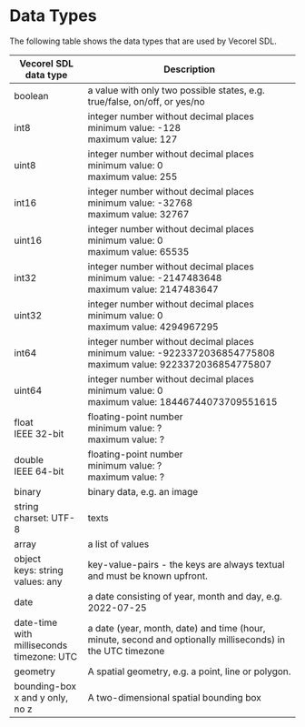 # Data Types

The following table shows the data types that are used by Vecorel SDL.

| Vecorel SDL data type                               | Description                                                  |
| --------------------------------------------------- | ------------------------------------------------------------ |
| boolean                                             | a value with only two possible states, e.g. true/false, on/off, or yes/no |
| int8                                                | integer number without decimal places<br />minimum value: -128<br />maximum value: 127 |
| uint8                                               | integer number without decimal places<br />minimum value: 0<br />maximum value: 255 |
| int16                                               | integer number without decimal places<br />minimum value: -32768<br />maximum value: 32767 |
| uint16                                              | integer number without decimal places<br />minimum value: 0<br />maximum value: 65535 |
| int32                                               | integer number without decimal places<br />minimum value: -2147483648<br />maximum value: 2147483647 |
| uint32                                              | integer number without decimal places<br />minimum value: 0<br />maximum value: 4294967295 |
| int64                                               | integer number without decimal places<br />minimum value: -9223372036854775808<br />maximum value: 9223372036854775807 |
| uint64                                              | integer number without decimal places<br />minimum value: 0<br />maximum value: 18446744073709551615 |
| float<br />IEEE 32-bit                              | floating-point number<br />minimum value: ?<br />maximum value: ? |
| double<br />IEEE 64-bit                             | floating-point number<br />minimum value: ?<br />maximum value: ? |
| binary                                              | binary data, e.g. an image                                   |
| string<br />charset: UTF-8                          | texts                                                        |
| array                                               | a list of values                                             |
| object<br />keys: string<br />values: any           | key-value-pairs - the keys are always textual and must be known upfront. |
| date                                                | a date consisting of year, month and day, e.g. 2022-07-25    |
| date-time<br />with milliseconds<br />timezone: UTC | a date (year, month, date) and time (hour, minute, second and optionally milliseconds) in the UTC timezone |
| geometry                                            | A spatial geometry, e.g. a point, line or polygon.           |
| bounding-box<br />x and y only, no z                | A two-dimensional spatial bounding box                       |
